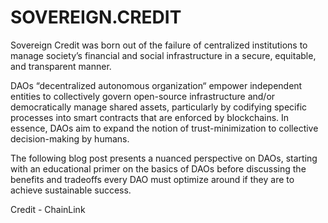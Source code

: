 # SOVEREIGN.CREDIT

Sovereign Credit was born out of the failure of centralized institutions to manage society’s financial and social infrastructure in a secure, equitable, and transparent manner. 

DAOs “decentralized autonomous organization“ empower independent entities to collectively govern open-source infrastructure and/or democratically manage shared assets, particularly by codifying specific processes into smart contracts that are enforced by blockchains. In essence, DAOs aim to expand the notion of trust-minimization to collective decision-making by humans.

The following blog post presents a nuanced perspective on DAOs, starting with an educational primer on the basics of DAOs before discussing the benefits and tradeoffs every DAO must optimize around if they are to achieve sustainable success.

Credit - ChainLink

